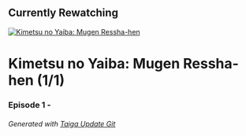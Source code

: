 ﻿
## Currently Rewatching

[![Kimetsu no Yaiba: Mugen Ressha-hen](https://s4.anilist.co/file/anilistcdn/media/anime/cover/medium/bx112151-1qlQwPB1RrJe.png)](https://anilist.co/anime/112151)

# Kimetsu no Yaiba: Mugen Ressha-hen (1/1)

### Episode 1 - 

###### *Generated with [Taiga Update Git](https://github.com/nike4613/taiga-update-git)*